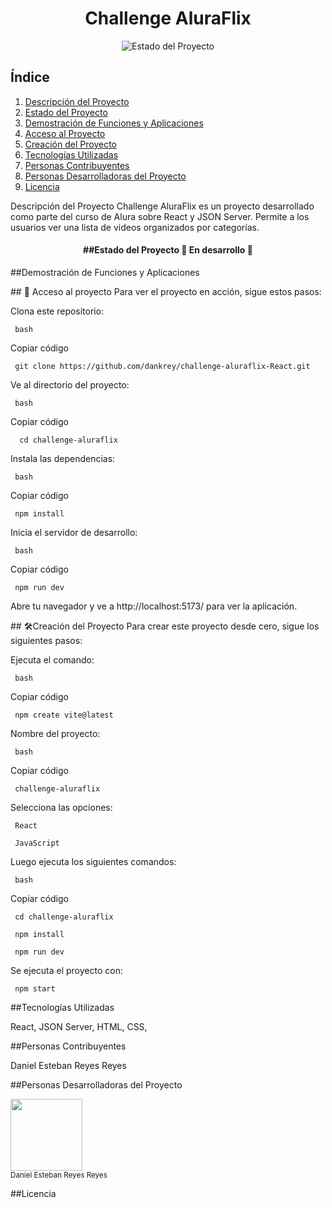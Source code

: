 <h1 align="center">Challenge AluraFlix</h1>

<p align="center">
  <img src="https://img.shields.io/badge/STATUS-EN%20DESAROLLO-green" alt="Estado del Proyecto">
  
</p>

## Índice
1. [Descripción del Proyecto](#descripción-del-proyecto)
2. [Estado del Proyecto](#estado-del-proyecto)
3. [Demostración de Funciones y Aplicaciones](#demostración-de-funciones-y-aplicaciones)
4. [Acceso al Proyecto](#acceso-al-proyecto)
5. [Creación del Proyecto](#creación-del-proyecto)
6. [Tecnologías Utilizadas](#tecnologías-utilizadas)
7. [Personas Contribuyentes](#personas-contribuyentes)
8. [Personas Desarrolladoras del Proyecto](#personas-desarrolladoras-del-proyecto)
9. [Licencia](#licencia)

Descripción del Proyecto
Challenge AluraFlix es un proyecto desarrollado como parte del curso de Alura sobre React y JSON Server. Permite a los usuarios ver una lista de videos organizados por categorías.


<h4 align="center">
##Estado del Proyecto
🚧 En desarrollo 🚧

</h4>

##Demostración de Funciones y Aplicaciones


\## 📁 Acceso al proyecto
Para ver el proyecto en acción, sigue estos pasos:

Clona este repositorio:

     bash

Copiar código

     git clone https://github.com/dankrey/challenge-aluraflix-React.git

Ve al directorio del proyecto:

     bash

Copiar código

      cd challenge-aluraflix

Instala las dependencias:

     bash

Copiar código

     npm install

Inicia el servidor de desarrollo:

     bash

Copiar código

     npm run dev

Abre tu navegador y ve a http://localhost:5173/ para ver la aplicación.

\## 🛠️Creación del Proyecto
Para crear este proyecto desde cero, sigue los siguientes pasos:

Ejecuta el comando:


     bash

Copiar código


     npm create vite@latest

Nombre del proyecto:


     bash

Copiar código

     challenge-aluraflix

Selecciona las opciones:


     React

     JavaScript

Luego ejecuta los siguientes comandos:


     bash

Copiar código

     cd challenge-aluraflix

     npm install

     npm run dev



Se ejecuta el proyecto con:

     npm start

##Tecnologías Utilizadas

React,
JSON Server,
HTML,
CSS,

##Personas Contribuyentes

Daniel Esteban Reyes Reyes

##Personas Desarrolladoras del Proyecto

<img src="https://avatars.githubusercontent.com/u/56520204?v=4" width=115><br>
<sub>Daniel Esteban Reyes Reyes</sub>


##Licencia